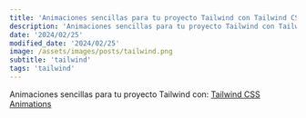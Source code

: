 ```yaml
---
title: 'Animaciones sencillas para tu proyecto Tailwind con Tailwind CSS Animations'
description: 'Animaciones sencillas para tu proyecto Tailwind con Tailwind CSS Animations.'
date: '2024/02/25'
modified_date: '2024/02/25'
image: /assets/images/posts/tailwind.png
subtitle: 'tailwind'
tags: 'tailwind'
---
```


Animaciones sencillas para tu proyecto Tailwind con: [Tailwind CSS Animations](https://tailwindcss-animations.vercel.app/)
